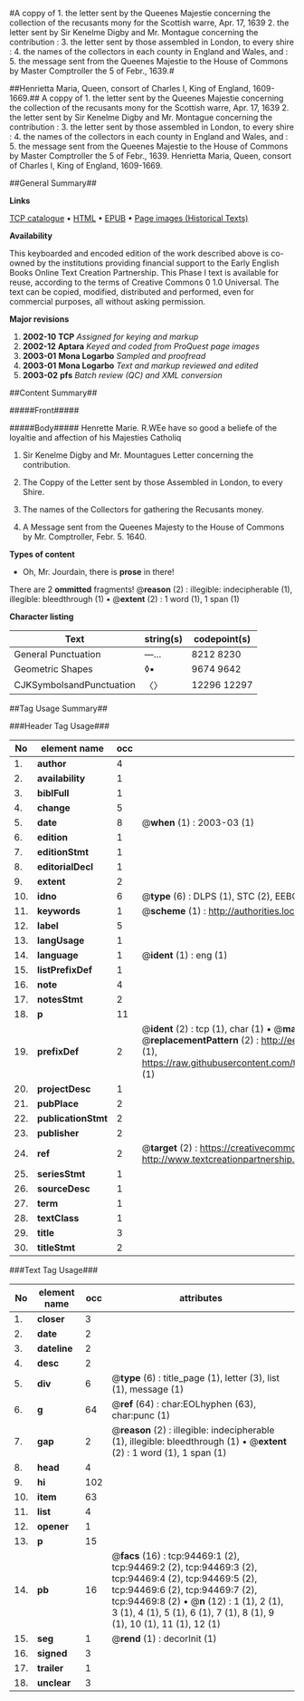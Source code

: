 #A coppy of 1. the letter sent by the Queenes Majestie concerning the collection of the recusants mony for the Scottish warre, Apr. 17, 1639 2. the letter sent by Sir Kenelme Digby and Mr. Montague concerning the contribution : 3. the letter sent by those assembled in London, to every shire : 4. the names of the collectors in each county in England and Wales, and : 5. the message sent from the Queenes Majestie to the House of Commons by Master Comptroller the 5 of Febr., 1639.#

##Henrietta Maria, Queen, consort of Charles I, King of England, 1609-1669.##
A coppy of 1. the letter sent by the Queenes Majestie concerning the collection of the recusants mony for the Scottish warre, Apr. 17, 1639 2. the letter sent by Sir Kenelme Digby and Mr. Montague concerning the contribution : 3. the letter sent by those assembled in London, to every shire : 4. the names of the collectors in each county in England and Wales, and : 5. the message sent from the Queenes Majestie to the House of Commons by Master Comptroller the 5 of Febr., 1639.
Henrietta Maria, Queen, consort of Charles I, King of England, 1609-1669.

##General Summary##

**Links**

[TCP catalogue](http://www.ota.ox.ac.uk/tcp/)  • 
[HTML](http://tei.it.ox.ac.uk/tcp/Texts-HTML/free/A34/A34504.html)  • 
[EPUB](http://tei.it.ox.ac.uk/tcp/Texts-EPUB/free/A34/A34504.epub) • 
[Page images (Historical Texts)](https://data.historicaltexts.jisc.ac.uk/view?pubId=eebo-12847693e&pageId=eebo-12847693e-94469-1)

**Availability**

This keyboarded and encoded edition of the
	       work described above is co-owned by the institutions
	       providing financial support to the Early English Books
	       Online Text Creation Partnership. This Phase I text is
	       available for reuse, according to the terms of Creative
	       Commons 0 1.0 Universal. The text can be copied,
	       modified, distributed and performed, even for
	       commercial purposes, all without asking permission.

**Major revisions**

1. __2002-10__ __TCP__ *Assigned for keying and markup*
1. __2002-12__ __Aptara__ *Keyed and coded from ProQuest page images*
1. __2003-01__ __Mona Logarbo__ *Sampled and proofread*
1. __2003-01__ __Mona Logarbo__ *Text and markup reviewed and edited*
1. __2003-02__ __pfs__ *Batch review (QC) and XML conversion*

##Content Summary##

#####Front#####

#####Body#####
Henrette Marie. R.WEe have so good a beliefe of the loyaltie
and affection of his Majesties
Catholiq
1. Sir Kenelme Digby and Mr. Mountagues Letter
concerning the contribution.

1. The Coppy of the Letter sent by
those Assembled in London, to
every Shire.

1. The names of the Collectors for gathering
the Recusants money.

1. A Message sent from the Queenes
Majesty to the House of Commons
by Mr. Comptroller,
Febr. 5. 1640.

**Types of content**

  * Oh, Mr. Jourdain, there is **prose** in there!

There are 2 **ommitted** fragments! 
 @__reason__ (2) : illegible: indecipherable (1), illegible: bleedthrough (1)  •  @__extent__ (2) : 1 word (1), 1 span (1)

**Character listing**


|Text|string(s)|codepoint(s)|
|---|---|---|
|General Punctuation|—…|8212 8230|
|Geometric Shapes|◊▪|9674 9642|
|CJKSymbolsandPunctuation|〈〉|12296 12297|

##Tag Usage Summary##

###Header Tag Usage###

|No|element name|occ|attributes|
|---|---|---|---|
|1.|__author__|4||
|2.|__availability__|1||
|3.|__biblFull__|1||
|4.|__change__|5||
|5.|__date__|8| @__when__ (1) : 2003-03 (1)|
|6.|__edition__|1||
|7.|__editionStmt__|1||
|8.|__editorialDecl__|1||
|9.|__extent__|2||
|10.|__idno__|6| @__type__ (6) : DLPS (1), STC (2), EEBO-CITATION (1), OCLC (1), VID (1)|
|11.|__keywords__|1| @__scheme__ (1) : http://authorities.loc.gov/ (1)|
|12.|__label__|5||
|13.|__langUsage__|1||
|14.|__language__|1| @__ident__ (1) : eng (1)|
|15.|__listPrefixDef__|1||
|16.|__note__|4||
|17.|__notesStmt__|2||
|18.|__p__|11||
|19.|__prefixDef__|2| @__ident__ (2) : tcp (1), char (1)  •  @__matchPattern__ (2) : ([0-9\-]+):([0-9IVX]+) (1), (.+) (1)  •  @__replacementPattern__ (2) : http://eebo.chadwyck.com/downloadtiff?vid=$1&page=$2 (1), https://raw.githubusercontent.com/textcreationpartnership/Texts/master/tcpchars.xml#$1 (1)|
|20.|__projectDesc__|1||
|21.|__pubPlace__|2||
|22.|__publicationStmt__|2||
|23.|__publisher__|2||
|24.|__ref__|2| @__target__ (2) : https://creativecommons.org/publicdomain/zero/1.0/ (1), http://www.textcreationpartnership.org/docs/. (1)|
|25.|__seriesStmt__|1||
|26.|__sourceDesc__|1||
|27.|__term__|1||
|28.|__textClass__|1||
|29.|__title__|3||
|30.|__titleStmt__|2||


###Text Tag Usage###

|No|element name|occ|attributes|
|---|---|---|---|
|1.|__closer__|3||
|2.|__date__|2||
|3.|__dateline__|2||
|4.|__desc__|2||
|5.|__div__|6| @__type__ (6) : title_page (1), letter (3), list (1), message (1)|
|6.|__g__|64| @__ref__ (64) : char:EOLhyphen (63), char:punc (1)|
|7.|__gap__|2| @__reason__ (2) : illegible: indecipherable (1), illegible: bleedthrough (1)  •  @__extent__ (2) : 1 word (1), 1 span (1)|
|8.|__head__|4||
|9.|__hi__|102||
|10.|__item__|63||
|11.|__list__|4||
|12.|__opener__|1||
|13.|__p__|15||
|14.|__pb__|16| @__facs__ (16) : tcp:94469:1 (2), tcp:94469:2 (2), tcp:94469:3 (2), tcp:94469:4 (2), tcp:94469:5 (2), tcp:94469:6 (2), tcp:94469:7 (2), tcp:94469:8 (2)  •  @__n__ (12) : 1 (1), 2 (1), 3 (1), 4 (1), 5 (1), 6 (1), 7 (1), 8 (1), 9 (1), 10 (1), 11 (1), 12 (1)|
|15.|__seg__|1| @__rend__ (1) : decorInit (1)|
|16.|__signed__|3||
|17.|__trailer__|1||
|18.|__unclear__|3||

